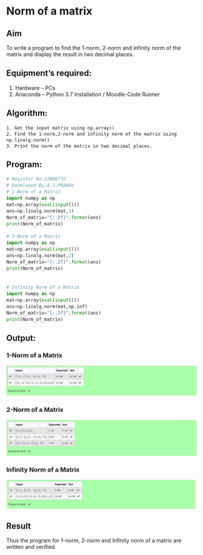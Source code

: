 # Norm of a matrix
## Aim
To write a program to find the 1-norm, 2-norm and infinity norm of the matrix and display the result in two decimal places.
## Equipment’s required:
1.	Hardware – PCs
2.	Anaconda – Python 3.7 Installation / Moodle-Code Runner
## Algorithm:
	1. Get the input matrix using np.array()   
    2. Find the 1-norm,2-norm and infinity norm of the matrix using np.linalg.norm()
	3. Print the norm of the matrix in two decimal places.
## Program:
```Python
# Register No:22008772
# Developed By:A.J.PRANAV
# 1-Norm of a Matrix
import numpy as np
mat=np.array(eval(input()))
ans=np.linalg.norm(mat,1)
Norm_of_matrix="{:.2f}".format(ans)
print(Norm_of_matrix)

# 2-Norm of a Matrix
import numpy as np
mat=np.array(eval(input()))
ans=np.linalg.norm(mat,2)
Norm_of_matrix="{:.2f}".format(ans)
print(Norm_of_matrix)


# Infinity Norm of a Matrix
import numpy as np
mat=np.array(eval(input()))
ans=np.linalg.norm(mat,np.inf)
Norm_of_matrix="{:.2f}".format(ans)
print(Norm_of_matrix)

```
## Output:
### 1-Norm of a Matrix
![output](./onenorm.jpeg)

### 2-Norm of a Matrix
![output](./twonorm.jpeg)

### Infinity Norm of a Matrix
![output](./infnorm.jpeg)

## Result
Thus the program for 1-norm, 2-norm and Infinity norm of a matrix are written and verified.
